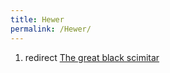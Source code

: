 ```yaml
---
title: Hewer
permalink: /Hewer/
---
```


1.  redirect [The great black
    scimitar](The_great_black_scimitar "wikilink")